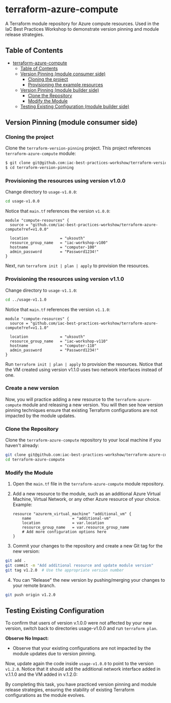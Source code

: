# terraform-azure-compute

A Terraform module repository for Azure compute resources. Used in the IaC Best Practices Workshop to demonstrate version pinning and module release strategies.

## Table of Contents

- [terraform-azure-compute](#terraform-azure-compute)
  - [Table of Contents](#table-of-contents)
  - [Version Pinning (module consumer side)](#version-pinning-module-consumer-side)
    - [Cloning the project](#cloning-the-project)
    - [Provisioning the example resources](#provisioning-the-example-resources)
  - [Version Pinning (module builder side)](#version-pinning-module-builder-side)
    - [Clone the Repository](#clone-the-repository)
    - [Modify the Module](#modify-the-module)
  - [Testing Existing Configuration (module builder side)](#testing-existing-configuration-module-builder-side)

## Version Pinning (module consumer side)

### Cloning the project

Clone the `terraform-version-pinning` project. This project references `terraform-azure-compute` module:

```sh
$ git clone git@github.com:iac-best-practices-workshow/terraform-version-pinning.git
$ cd terraform-version-pinning
```

### Provisioning the resources using version v1.0.0

Change directory to `usage-v1.0.0`:

```sh
cd usage-v1.0.0
```

Notice that `main.tf` references the version `v1.0.0`:

```hcl
module "compute-resources" {
  source = "github.com/iac-best-practices-workshow/terraform-azure-compute?ref=v1.0.0"

  location              = "uksouth"
  resource_group_name   = "iac-workshop-v100"
  hostname              = "computer-100"
  admin_password        = "Password1234!"
}
```

Next, run `terraform init | plan | apply` to provision the resources.

### Provisioning the resources using version v1.1.0

Change directory to `usage-v1.1.0`:

```sh
cd ../usage-v1.1.0
```

Notice that `main.tf` references the version `v1.1.0`:

```hcl
module "compute-resources" {
  source = "github.com/iac-best-practices-workshow/terraform-azure-compute?ref=v1.1.0"

  location              = "uksouth"
  resource_group_name   = "iac-workshop-v110"
  hostname              = "computer-110"
  admin_password        = "Password1234!"
}
```

Run `terraform init | plan | apply` to provision the resources. Notice that the VM created using version v1.1.0 uses two network interfaces instead of one.

### Create a new version

Now, you will practice adding a new resource to the `terraform-azure-compute` module and releasing a new version. You will then see how version pinning techniques ensure that existing Terraform configurations are not impacted by the module updates.

### Clone the Repository

Clone the `terraform-azure-compute` repository to your local machine if you haven't already:

```sh
git clone git@github.com:iac-best-practices-workshow/terraform-azure-compute.git
cd terraform-azure-compute
```

### Modify the Module

1. Open the `main.tf` file in the `terraform-azure-compute` module repository.
2. Add a new resource to the module, such as an additional Azure Virtual Machine, Virtual Network, or any other Azure resource of your choice.
    Example:

    ```hcl
    resource "azurerm_virtual_machine" "additional_vm" {
        name                  = "additional-vm"
        location              = var.location
        resource_group_name   = var.resource_group_name
        # Add more configuration options here
    }
    ```

3. Commit your changes to the repository and create a new Git tag for the new version:

```sh
git add .
git commit -m "Add additional resource and update module version"
git tag v1.2.0  # Use the appropriate version number
```

4. You can "Release" the new version by pushing/merging your changes to your remote branch.

```sh
git push origin v1.2.0
```

## Testing Existing Configuration

To confirm that users of version v.1.0.0 were not affected by your new version, switch back to directories usage-v1.0.0 and run `terraform plan`.

**Observe No Impact:**

- Observe that your existing configurations are not impacted by the module updates due to version pinning.

Now, update again the code inside `usage-v1.0.0` to point to the version `v1.2.0`. Notice that it should add the additional network interface added in v.1.1.0 and the VM added in v.1.2.0:

By completing this task, you have practiced version pinning and module release strategies, ensuring the stability of existing Terraform configurations as the module evolves.
